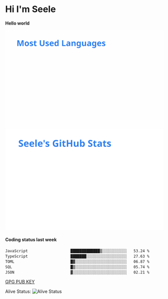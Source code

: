 <h1>Hi I'm Seele</h1>

<b>Hello world</b>

<img src='/assets/top-langs.svg' alt="Seele's github langs"> <img src='/assets/stats.svg' alt="Seele's github stats" >

<h4>Coding status last week </h4>

<!--START_SECTION:waka-->

```txt
JavaScript                   █████████████▒░░░░░░░░░░░   53.24 %
TypeScript                   ███████░░░░░░░░░░░░░░░░░░   27.63 %
TOML                         █▓░░░░░░░░░░░░░░░░░░░░░░░   06.87 %
SQL                          █▒░░░░░░░░░░░░░░░░░░░░░░░   05.74 %
JSON                         ▓░░░░░░░░░░░░░░░░░░░░░░░░   02.21 %
```

<!--END_SECTION:waka-->

[GPG PUB KEY](https://keys.openpgp.org/vks/v1/by-fingerprint/3FCE91BF5B9666B55B67213C4C57B7824A5B6680)

Alive Status: ![Alive Status](https://hc.dvd.moe/b/2/8b44cecc-1f43-4449-9b4b-9c7fd754673c.svg)
